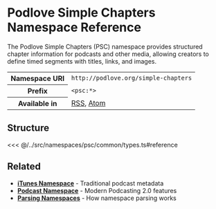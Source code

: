 # Podlove Simple Chapters Namespace Reference

The Podlove Simple Chapters (PSC) namespace provides structured chapter information for podcasts and other media, allowing creators to define timed segments with titles, links, and images.

<table>
  <tbody>
    <tr>
      <th>Namespace URI</th>
      <td><code>http://podlove.org/simple-chapters</code></td>
    </tr>
    <tr>
      <th>Prefix</th>
      <td><code>&lt;psc:*&gt;</code></td>
    </tr>
    <tr>
      <th>Available in</th>
      <td>
        <a href="/reference/feeds/rss">RSS</a>,
        <a href="/reference/feeds/atom">Atom</a>
      </td>
    </tr>
  </tbody>
</table>

## Structure

<<< @/../src/namespaces/psc/common/types.ts#reference

## Related

- **[iTunes Namespace](/reference/namespaces/itunes)** - Traditional podcast metadata
- **[Podcast Namespace](/reference/namespaces/podcast)** - Modern Podcasting 2.0 features
- **[Parsing Namespaces](/parsing/namespaces)** - How namespace parsing works